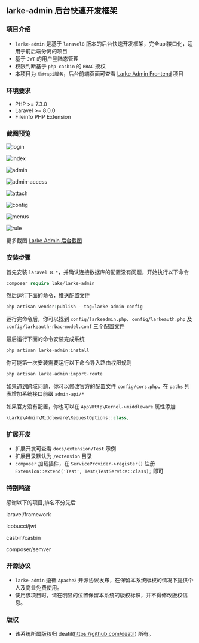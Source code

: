 ## larke-admin 后台快速开发框架


### 项目介绍

*  `larke-admin` 是基于 `laravel8` 版本的后台快速开发框架，完全api接口化，适用于前后端分离的项目
*  基于 `JWT` 的用户登陆态管理
*  权限判断基于 `php-casbin` 的 `RBAC` 授权
*  本项目为 `后台api服务`，后台前端页面可查看 [Larke Admin Frontend](https://github.com/deatil/larke-admin-frontend) 项目


### 环境要求

 - PHP >= 7.3.0
 - Laravel >= 8.0.0
 - Fileinfo PHP Extension


### 截图预览

![login](https://user-images.githubusercontent.com/24578855/101988572-71360b80-3cd5-11eb-9109-1e959f99663b.png)

![index](https://user-images.githubusercontent.com/24578855/101989891-51571580-3cde-11eb-8a6a-ec602d1eaf1c.png)

![admin](https://user-images.githubusercontent.com/24578855/101988564-6bd8c100-3cd5-11eb-8524-21151ba3b404.png)

![admin-access](https://user-images.githubusercontent.com/24578855/101989890-4e5c2500-3cde-11eb-8db3-3b79674f102e.jpg)

![attach](https://user-images.githubusercontent.com/24578855/101988566-6da28480-3cd5-11eb-9532-69d88b2f598d.png)

![config](https://user-images.githubusercontent.com/24578855/101988567-6e3b1b00-3cd5-11eb-8799-66e8ebec6020.png)

![menus](https://user-images.githubusercontent.com/24578855/101988573-71cea200-3cd5-11eb-8e8b-e80ab319b216.png)

![rule](https://user-images.githubusercontent.com/24578855/101988577-72ffcf00-3cd5-11eb-956c-37d3453689b1.png)

更多截图 
[Larke Admin 后台截图](https://github.com/deatil/larke-admin/issues/1)


### 安装步骤

首先安装 `laravel 8.*`，并确认连接数据库的配置没有问题，开始执行以下命令

```php
composer require lake/larke-admin
```

然后运行下面的命令，推送配置文件

```php
php artisan vendor:publish --tag=larke-admin-config
```

运行完命令后，你可以找到 `config/larkeadmin.php`、`config/larkeauth.php` 及 `config/larkeauth-rbac-model.conf` 三个配置文件

最后运行下面的命令安装完成系统

```php
php artisan larke-admin:install
```

你可能第一次安装需要运行以下命令导入路由权限规则

```php
php artisan larke-admin:import-route
```

如果遇到跨域问题，你可以修改官方的配置文件 `config/cors.php`，在 `paths` 列表增加系统接口前缀 `admin-api/*`

如果官方没有配置，你也可以在 `App\Http\Kernel->middleware` 属性添加

```php
\Larke\Admin\Middleware\RequestOptions::class,
```


### 扩展开发

*  扩展开发可查看 `docs/extension/Test` 示例
*  扩展目录默认为 `/extension` 目录
*  `composer` 加载插件，在 `ServiceProvider->register()` 注册 `Extension::extend('Test', Test\TestService::class);` 即可


### 特别鸣谢

感谢以下的项目,排名不分先后

laravel/framework

lcobucci/jwt

casbin/casbin

composer/semver


### 开源协议

*  `larke-admin` 遵循 `Apache2` 开源协议发布，在保留本系统版权的情况下提供个人及商业免费使用。 
*  使用该项目时，请在明显的位置保留本系统的版权标识，并不得修改版权信息。


### 版权

*  该系统所属版权归 deatil(https://github.com/deatil) 所有。
